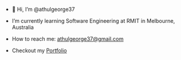 - 👋 Hi, I’m @athulgeorge37
- I’m currently learning Software Engineering at RMIT in Melbourne, Australia
- How to reach me: athulgeorge37@gmail.com

- Checkout my [Portfolio](https://athul-george.vercel.app/)
